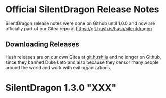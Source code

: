 # Official SilentDragon Release Notes

SilentDragon release notes were done on Github until 1.0.0
and now are officially part of our Gitea repo at https://git.hush.is/hush/silentdragon

## Downloading Releases

Hush releases are on our own Gitea at <a href="https://git.hush.is/">git.hush.is</a>
and no longer on Github, since they banned Duke Leto and
also because they censor many people around the world and work with
evil organizations.

# SilentDragon 1.3.0 "XXX"

